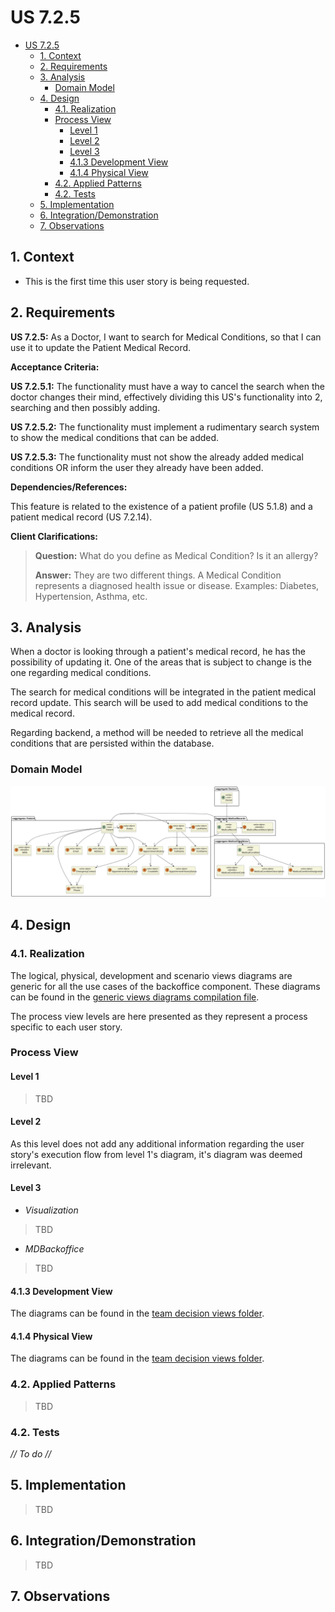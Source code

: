 # US 7.2.5

<!-- TOC -->
* [US 7.2.5](#us-725)
  * [1. Context](#1-context)
  * [2. Requirements](#2-requirements)
  * [3. Analysis](#3-analysis)
    * [Domain Model](#domain-model)
  * [4. Design](#4-design)
    * [4.1. Realization](#41-realization)
    * [Process View](#process-view)
      * [Level 1](#level-1)
      * [Level 2](#level-2)
      * [Level 3](#level-3)
      * [4.1.3 Development View](#413-development-view)
      * [4.1.4 Physical View](#414-physical-view)
    * [4.2. Applied Patterns](#42-applied-patterns)
    * [4.2. Tests](#42-tests)
  * [5. Implementation](#5-implementation)
  * [6. Integration/Demonstration](#6-integrationdemonstration)
  * [7. Observations](#7-observations)
<!-- TOC -->


## 1. Context

* This is the first time this user story is being requested.

## 2. Requirements

**US 7.2.5:** As a Doctor, I want to search for Medical Conditions, so that I can use it to update the Patient Medical Record.

**Acceptance Criteria:**

**US 7.2.5.1:** The functionality must have a way to cancel the search when the doctor changes their mind, effectively
dividing this US's functionality into 2, searching and then possibly adding.

**US 7.2.5.2:** The functionality must implement a rudimentary search system to show the medical conditions that can be added.

**US 7.2.5.3:** The functionality must not show the already added medical conditions OR inform the user they already have been added.

**Dependencies/References:**

This feature is related to the existence of a patient profile (US 5.1.8) and a patient medical record (US 7.2.14).

**Client Clarifications:**

> **Question:** What do you define as Medical Condition? Is it an allergy?
>
> **Answer:** They are two different things. A Medical Condition represents a diagnosed health issue or disease. Examples: Diabetes, Hypertension, Asthma, etc.


## 3. Analysis

When a doctor is looking through a patient's medical record, he has the possibility of updating it. One of the areas that
is subject to change is the one regarding medical conditions.

The search for medical conditions will be integrated in the patient medical record update. This search will be used to add
medical conditions to the medical record.

Regarding backend, a method will be needed to retrieve all the medical conditions that are persisted within the database.

### Domain Model

![domain-model.svg](domain-model.svg)

## 4. Design

### 4.1. Realization

The logical, physical, development and scenario views diagrams are generic for all the use cases of the backoffice component.
These diagrams can be found in the [generic views diagrams compilation file](../../team-decisions/views/general-views.md).

The process view levels are here presented as they represent a process specific to each user story.

### Process View

#### Level 1

> TBD

#### Level 2

As this level does not add any additional information regarding the user story's execution flow from level 1's diagram, 
it's diagram was deemed irrelevant.

#### Level 3

- _Visualization_<br>
> TBD


- _MDBackoffice_
> TBD

#### 4.1.3 Development View

The diagrams can be found in the [team decision views folder](../../team-decisions/views/general-views.md#3-development-view).

#### 4.1.4 Physical View

The diagrams can be found in the [team decision views folder](../../team-decisions/views/general-views.md#4-physical-view).
  
### 4.2. Applied Patterns

> TBD


### 4.2. Tests

_// To do //_


## 5. Implementation

> TBD

## 6. Integration/Demonstration

> TBD

## 7. Observations
